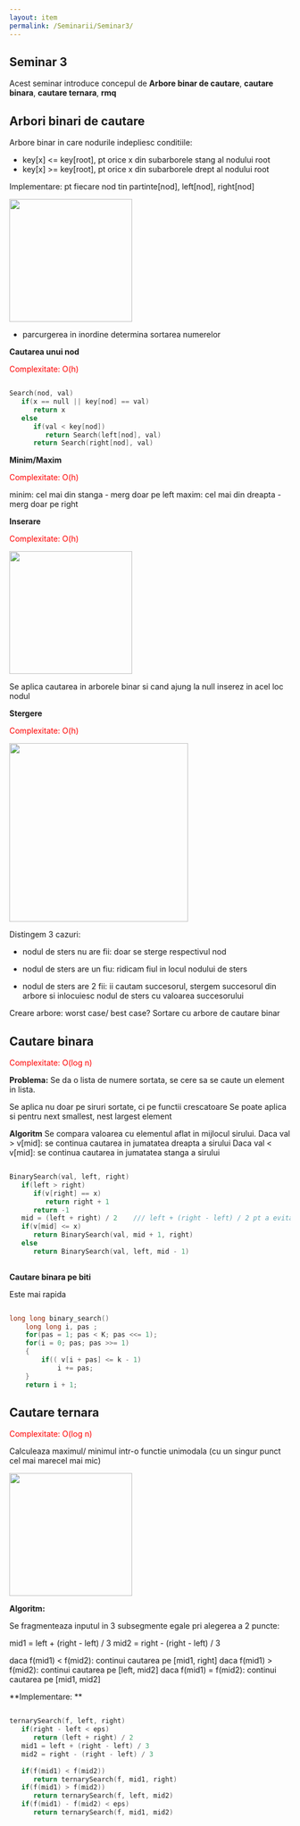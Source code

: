```yaml
---
layout: item
permalink: /Seminarii/Seminar3/
---
```


## Seminar 3

Acest seminar introduce concepul de **Arbore binar de cautare**, **cautare binara**, **cautare ternara**, **rmq**

## Arbori binari de cautare

Arbore binar in care nodurile indepliesc conditiile: 
- key[x] <= key[root], pt orice x din subarborele stang al nodului root
- key[x] >= key[root], pt orice x din subarborele drept al nodului root

Implementare: pt fiecare nod tin partinte[nod], left[nod], right[nod]

 <img src="/ASD/images/2000px-Binary_search_tree.svg.png"  height="220">
 
 - parcurgerea in inordine determina sortarea numerelor
 
 
**Cautarea unui nod**
 
 <font color="red">Complexitate: O(h)</font>
 
 
```C++

Search(nod, val)
   if(x == null || key[nod] == val)
      return x
   else
      if(val < key[nod])
         return Search(left[nod], val)
      return Search(right[nod], val)
```

**Minim/Maxim**

 <font color="red">Complexitate: O(h)</font>
 
 minim: cel mai din stanga - merg doar pe left
 maxim: cel mai din dreapta - merg doar pe right
 
**Inserare**
 
 <font color="red">Complexitate: O(h)</font>
 
 <img src="/ASD/images/insert_BST.bmp"  height="220">
 
 Se aplica cautarea in arborele binar si cand ajung la null inserez in acel loc nodul
 
**Stergere**
 
 <font color="red">Complexitate: O(h)</font>
  
 <img src="/ASD/images/delete_nod_BST.gif"  height="320">
 
 Distingem 3 cazuri:
 
 - nodul de sters nu are fii:
    doar se sterge respectivul nod
  
 - nodul de sters are un fiu:
    ridicam fiul in locul nodului de sters
    
 - nodul de sters are 2 fii:
    ii cautam succesorul, stergem succesorul din arbore si inlocuiesc nodul de sters cu valoarea succesorului
    
 Creare arbore: worst case/ best case?
 Sortare cu arbore de cautare binar
 
 ## Cautare binara
 
 
 <font color="red">Complexitate: O(log n)</font>
 
 **Problema:** Se da o lista de numere sortata, se cere sa se caute un element in lista.
 
 Se aplica nu doar pe siruri sortate, ci pe functii crescatoare 
 Se poate aplica si pentru next smallest, nest largest element
 
 **Algoritm**
 Se compara valoarea cu elementul aflat in mijlocul sirului. 
 Daca val > v[mid]: se continua cautarea in jumatatea dreapta a sirului
 Daca val < v[mid]: se continua cautarea in jumatatea stanga a sirului
 
```C++

BinarySearch(val, left, right)
   if(left > right)
      if(v[right] == x)
         return right + 1
      return -1
   mid = (left + right) / 2    /// left + (right - left) / 2 pt a evita overflowul
   if(v[mid] <= x)
      return BinarySearch(val, mid + 1, right)
   else
      return BinarySearch(val, left, mid - 1)
          
```
 

**Cautare binara pe biti**

Este mai rapida

```C++

long long binary_search()
    long long i, pas ;
    for(pas = 1; pas < K; pas <<= 1);
    for(i = 0; pas; pas >>= 1)
    {
        if(( v[i + pas] <= k - 1)
            i += pas;
    }
    return i + 1;

```
 
## Cautare ternara

 <font color="red">Complexitate: O(log n)</font>
 
Calculeaza maximul/ minimul intr-o functie unimodala (cu un singur punct cel mai marecel mai mic)

 <img src="/ASD/images/ternary.png"  height="220">

**Algoritm:**

Se fragmenteaza inputul in 3 subsegmente egale pri alegerea a 2 puncte:

mid1 = left + (right - left) / 3
mid2 = right - (right - left) / 3

daca f(mid1) <  f(mid2): continui cautarea pe [mid1, right]
daca f(mid1) >  f(mid2): continui cautarea pe [left, mid2]
daca f(mid1) =  f(mid2): continui cautarea pe [mid1, mid2]

**Implementare: **

```C++

ternarySearch(f, left, right)
   if(right - left < eps)
      return (left + right) / 2
   mid1 = left + (right - left) / 3
   mid2 = right - (right - left) / 3
   
   if(f(mid1) < f(mid2))
      return ternarySearch(f, mid1, right)
   if(f(mid1) > f(mid2))
      return ternarySearch(f, left, mid2)
   if(f(mid1) - f(mid2) < eps)
      return ternarySearch(f, mid1, mid2)

```
 
